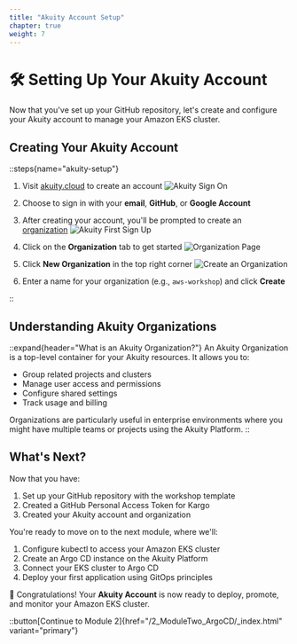 ```yaml
---
title: "Akuity Account Setup"
chapter: true
weight: 7
---
```


# 🛠️ Setting Up Your Akuity Account

Now that you've set up your GitHub repository, let's create and configure your Akuity account to manage your Amazon EKS cluster.

## Creating Your Akuity Account

::steps{name="akuity-setup"}

1. Visit [akuity.cloud](https://akuity.cloud) to create an account
   ![Akuity Sign On](/images/AkuityCreateAccount.png)

2. Choose to sign in with your **email**, **GitHub**, or **Google Account**

3. After creating your account, you'll be prompted to create an [organization](https://akuity.io/blog/introducing-akuity-workspaces)
   ![Akuity First Sign Up](/images/AkuityFirstPage.png)

4. Click on the **Organization** tab to get started
   ![Organization Page](/images/AkuityOrganizationsPage.png)

5. Click **New Organization** in the top right corner
   ![Create an Organization](/images/AkuityCreateOrganization.png)

6. Enter a name for your organization (e.g., `aws-workshop`) and click **Create**

::

## Understanding Akuity Organizations

::expand{header="What is an Akuity Organization?"}
An Akuity Organization is a top-level container for your Akuity resources. It allows you to:

- Group related projects and clusters
- Manage user access and permissions
- Configure shared settings
- Track usage and billing

Organizations are particularly useful in enterprise environments where you might have multiple teams or projects using the Akuity Platform.
::

## What's Next?

Now that you have:
1. Set up your GitHub repository with the workshop template
2. Created a GitHub Personal Access Token for Kargo
3. Created your Akuity account and organization

You're ready to move on to the next module, where we'll:
1. Configure kubectl to access your Amazon EKS cluster
2. Create an Argo CD instance on the Akuity Platform
3. Connect your EKS cluster to Argo CD
4. Deploy your first application using GitOps principles

🎉 Congratulations! Your **Akuity Account** is now ready to deploy, promote, and monitor your Amazon EKS cluster.

::button[Continue to Module 2]{href="/2_ModuleTwo_ArgoCD/_index.html" variant="primary"}
